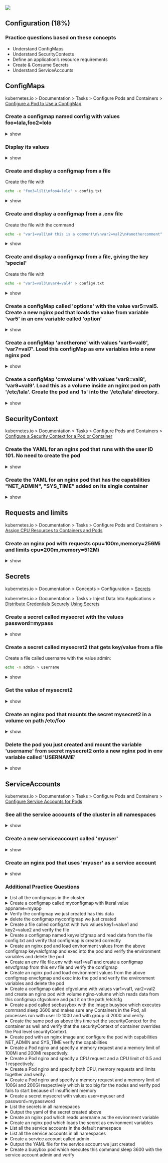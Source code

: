 ![](https://gaforgithub.azurewebsites.net/api?repo=CKAD-exercises/configuration&empty)
## Configuration (18%)
### Practice questions based on these concepts

* Understand ConfigMaps
* Understand SecurityContexts
* Define an application’s resource requirements
* Create & Consume Secrets
* Understand ServiceAccounts

## ConfigMaps

kubernetes.io > Documentation > Tasks > Configure Pods and Containers > [Configure a Pod to Use a ConfigMap](https://kubernetes.io/docs/tasks/configure-pod-container/configure-pod-configmap/)

### Create a configmap named config with values foo=lala,foo2=lolo

<details><summary>show</summary>
<p>

```bash
kubectl create configmap config --from-literal=foo=lala --from-literal=foo2=lolo
```

</p>
</details>

### Display its values

<details><summary>show</summary>
<p>

```bash
kubectl get cm config -o yaml
# or
kubectl describe cm config
```

</p>
</details>

### Create and display a configmap from a file

Create the file with

```bash
echo -e "foo3=lili\nfoo4=lele" > config.txt
```

<details><summary>show</summary>
<p>

```bash
kubectl create cm configmap2 --from-file=config.txt
kubectl get cm configmap2 -o yaml
```

</p>
</details>

### Create and display a configmap from a .env file

Create the file with the command

```bash
echo -e "var1=val1\n# this is a comment\n\nvar2=val2\n#anothercomment" > config.env
```

<details><summary>show</summary>
<p>

```bash
kubectl create cm configmap3 --from-env-file=config.env
kubectl get cm configmap3 -o yaml
```

</p>
</details>

### Create and display a configmap from a file, giving the key 'special'

Create the file with

```bash
echo -e "var3=val3\nvar4=val4" > config4.txt
```

<details><summary>show</summary>
<p>

```bash
kubectl create cm configmap4 --from-file=special=config4.txt
kubectl describe cm configmap4
kubectl get cm configmap4 -o yaml
```

</p>
</details>

### Create a configMap called 'options' with the value var5=val5. Create a new nginx pod that loads the value from variable 'var5' in an env variable called 'option'

<details><summary>show</summary>
<p>

```bash
kubectl create cm options --from-literal=var5=val5
kubectl run nginx --image=nginx --restart=Never --dry-run=client -o yaml > pod.yaml
vi pod.yaml
```

```YAML
apiVersion: v1
kind: Pod
metadata:
  creationTimestamp: null
  labels:
    run: nginx
  name: nginx
spec:
  containers:
  - image: nginx
    imagePullPolicy: IfNotPresent
    name: nginx
    resources: {}
    env:
    - name: option # name of the env variable
      valueFrom:
        configMapKeyRef:
          name: options # name of config map
          key: var5 # name of the entity in config map
  dnsPolicy: ClusterFirst
  restartPolicy: Never
status: {}
```

```bash
kubectl create -f pod.yaml
kubectl exec -it nginx -- env | grep option # will show 'option=val5'
```

</p>
</details>

### Create a configMap 'anotherone' with values 'var6=val6', 'var7=val7'. Load this configMap as env variables into a new nginx pod

<details><summary>show</summary>
<p>

```bash
kubectl create configmap anotherone --from-literal=var6=val6 --from-literal=var7=val7
kubectl run --restart=Never nginx --image=nginx -o yaml --dry-run=client > pod.yaml
vi pod.yaml
```

```YAML
apiVersion: v1
kind: Pod
metadata:
  creationTimestamp: null
  labels:
    run: nginx
  name: nginx
spec:
  containers:
  - image: nginx
    imagePullPolicy: IfNotPresent
    name: nginx
    resources: {}
    envFrom: # different than previous one, that was 'env'
    - configMapRef: # different from the previous one, was 'configMapKeyRef'
        name: anotherone # the name of the config map
  dnsPolicy: ClusterFirst
  restartPolicy: Never
status: {}
```

```bash
kubectl create -f pod.yaml
kubectl exec -it nginx -- env 
```

</p>
</details>

### Create a configMap 'cmvolume' with values 'var8=val8', 'var9=val9'. Load this as a volume inside an nginx pod on path '/etc/lala'. Create the pod and 'ls' into the '/etc/lala' directory.

<details><summary>show</summary>
<p>

```bash
kubectl create configmap cmvolume --from-literal=var8=val8 --from-literal=var9=val9
kubectl run nginx --image=nginx --restart=Never -o yaml --dry-run=client > pod.yaml
vi pod.yaml
```

```YAML
apiVersion: v1
kind: Pod
metadata:
  creationTimestamp: null
  labels:
    run: nginx
  name: nginx
spec:
  volumes: # add a volumes list
  - name: myvolume # just a name, you'll reference this in the pods
    configMap:
      name: cmvolume # name of your configmap
  containers:
  - image: nginx
    imagePullPolicy: IfNotPresent
    name: nginx
    resources: {}
    volumeMounts: # your volume mounts are listed here
    - name: myvolume # the name that you specified in pod.spec.volumes.name
      mountPath: /etc/lala # the path inside your container
  dnsPolicy: ClusterFirst
  restartPolicy: Never
status: {}
```

```bash
kubectl create -f pod.yaml
kubectl exec -it nginx -- /bin/sh
cd /etc/lala
ls # will show var8 var9
cat var8 # will show val8
```

</p>
</details>

## SecurityContext

kubernetes.io > Documentation > Tasks > Configure Pods and Containers > [Configure a Security Context for a Pod or Container](https://kubernetes.io/docs/tasks/configure-pod-container/security-context/)

### Create the YAML for an nginx pod that runs with the user ID 101. No need to create the pod

<details><summary>show</summary>
<p>

```bash
kubectl run nginx --image=nginx --restart=Never --dry-run=client -o yaml > pod.yaml
vi pod.yaml
```

```YAML
apiVersion: v1
kind: Pod
metadata:
  creationTimestamp: null
  labels:
    run: nginx
  name: nginx
spec:
  securityContext: # insert this line
    runAsUser: 101 # UID for the user
  containers:
  - image: nginx
    imagePullPolicy: IfNotPresent
    name: nginx
    resources: {}
  dnsPolicy: ClusterFirst
  restartPolicy: Never
status: {}
```

</p>
</details>


### Create the YAML for an nginx pod that has the capabilities "NET_ADMIN", "SYS_TIME" added on its single container

<details><summary>show</summary>
<p>

```bash
kubectl run nginx --image=nginx --restart=Never --dry-run=client -o yaml > pod.yaml
vi pod.yaml
```

```YAML
apiVersion: v1
kind: Pod
metadata:
  creationTimestamp: null
  labels:
    run: nginx
  name: nginx
spec:
  containers:
  - image: nginx
    imagePullPolicy: IfNotPresent
    name: nginx
    securityContext: # insert this line
      capabilities: # and this
        add: ["NET_ADMIN", "SYS_TIME"] # this as well
    resources: {}
  dnsPolicy: ClusterFirst
  restartPolicy: Never
status: {}
```

</p>
</details>

## Requests and limits

kubernetes.io > Documentation > Tasks > Configure Pods and Containers > [Assign CPU Resources to Containers and Pods](https://kubernetes.io/docs/tasks/configure-pod-container/assign-cpu-resource/)

### Create an nginx pod with requests cpu=100m,memory=256Mi and limits cpu=200m,memory=512Mi

<details><summary>show</summary>
<p>

```bash
kubectl run nginx --image=nginx --restart=Never --requests='cpu=100m,memory=256Mi' --limits='cpu=200m,memory=512Mi'
```

</p>
</details>

## Secrets

kubernetes.io > Documentation > Concepts > Configuration > [Secrets](https://kubernetes.io/docs/concepts/configuration/secret/)

kubernetes.io > Documentation > Tasks > Inject Data Into Applications > [Distribute Credentials Securely Using Secrets](https://kubernetes.io/docs/tasks/inject-data-application/distribute-credentials-secure/)

### Create a secret called mysecret with the values password=mypass

<details><summary>show</summary>
<p>

```bash
kubectl create secret generic mysecret --from-literal=password=mypass
```

</p>
</details>

### Create a secret called mysecret2 that gets key/value from a file

Create a file called username with the value admin:

```bash
echo -n admin > username
```

<details><summary>show</summary>
<p>

```bash
kubectl create secret generic mysecret2 --from-file=username
```

</p>
</details>

### Get the value of mysecret2

<details><summary>show</summary>
<p>

```bash
kubectl get secret mysecret2 -o yaml
echo YWRtaW4K | base64 -d # on MAC it is -D, which decodes the value and shows 'admin'
```

Alternative:

```bash
kubectl get secret mysecret2 -o jsonpath='{.data.username}{"\n"}' | base64 -d  # on MAC it is -D
```

</p>
</details>

### Create an nginx pod that mounts the secret mysecret2 in a volume on path /etc/foo

<details><summary>show</summary>
<p>

```bash
kubectl run nginx --image=nginx --restart=Never -o yaml --dry-run=client > pod.yaml
vi pod.yaml
```

```YAML
apiVersion: v1
kind: Pod
metadata:
  creationTimestamp: null
  labels:
    run: nginx
  name: nginx
spec:
  volumes: # specify the volumes
  - name: foo # this name will be used for reference inside the container
    secret: # we want a secret
      secretName: mysecret2 # name of the secret - this must already exist on pod creation
  containers:
  - image: nginx
    imagePullPolicy: IfNotPresent
    name: nginx
    resources: {}
    volumeMounts: # our volume mounts
    - name: foo # name on pod.spec.volumes
      mountPath: /etc/foo #our mount path
  dnsPolicy: ClusterFirst
  restartPolicy: Never
status: {}
```

```bash
kubectl create -f pod.yaml
kubectl exec -it nginx /bin/bash
ls /etc/foo  # shows username
cat /etc/foo/username # shows admin
```

</p>
</details>

### Delete the pod you just created and mount the variable 'username' from secret mysecret2 onto a new nginx pod in env variable called 'USERNAME'

<details><summary>show</summary>
<p>

```bash
kubectl delete po nginx
kubectl run nginx --image=nginx --restart=Never -o yaml --dry-run=client > pod.yaml
vi pod.yaml
```

```YAML
apiVersion: v1
kind: Pod
metadata:
  creationTimestamp: null
  labels:
    run: nginx
  name: nginx
spec:
  containers:
  - image: nginx
    imagePullPolicy: IfNotPresent
    name: nginx
    resources: {}
    env: # our env variables
    - name: USERNAME # asked name
      valueFrom:
        secretKeyRef: # secret reference
          name: mysecret2 # our secret's name
          key: username # the key of the data in the secret
  dnsPolicy: ClusterFirst
  restartPolicy: Never
status: {}
```

```bash
kubectl create -f pod.yaml
kubectl exec -it nginx -- env | grep USERNAME | cut -d '=' -f 2 # will show 'admin'
```

</p>
</details>

## ServiceAccounts

kubernetes.io > Documentation > Tasks > Configure Pods and Containers > [Configure Service Accounts for Pods](https://kubernetes.io/docs/tasks/configure-pod-container/configure-service-account/)

### See all the service accounts of the cluster in all namespaces

<details><summary>show</summary>
<p>

```bash
kubectl get sa --all-namespaces
```
Alternatively 

```bash
kubectl get sa -A
```

</p>
</details>

### Create a new serviceaccount called 'myuser'

<details><summary>show</summary>
<p>

```bash
kubectl create sa myuser
```

Alternatively:

```bash
# let's get a template easily
kubectl get sa default -o yaml > sa.yaml
vim sa.yaml
```

```YAML
apiVersion: v1
kind: ServiceAccount
metadata:
  name: myuser
```

```bash
kubectl create -f sa.yaml
```

</p>
</details>

### Create an nginx pod that uses 'myuser' as a service account

<details><summary>show</summary>
<p>

```bash
kubectl run nginx --image=nginx --restart=Never --serviceaccount=myuser -o yaml --dry-run=client > pod.yaml
kubectl apply -f pod.yaml
```

or you can add manually:

```bash
kubectl run nginx --image=nginx --restart=Never -o yaml --dry-run=client > pod.yaml
vi pod.yaml
```

```YAML
apiVersion: v1
kind: Pod
metadata:
  creationTimestamp: null
  labels:
    run: nginx
  name: nginx
spec:
  serviceAccountName: myuser # we use pod.spec.serviceAccountName
  containers:
  - image: nginx
    imagePullPolicy: IfNotPresent
    name: nginx
    resources: {}
  dnsPolicy: ClusterFirst
  restartPolicy: Never
status: {}
```

```bash
kubectl create -f pod.yaml
kubectl describe pod nginx # will see that a new secret called myuser-token-***** has been mounted
```


</p>
</details>

### Additional Practice Questions



<details><summary>List all the configmaps in the cluster</summary>
<p>
   
```
kubectl get cm
     or
kubectl get configmap
```
</p>
</details>


<details><summary>Create a configmap called myconfigmap with literal value appname=myapp</summary>
<p>
   
```
kubectl create cm myconfigmap --from-literal=appname=myapp
```
</p>
</details>


<details><summary>Verify the configmap we just created has this data</summary>
<p>
   
```
// you will see under data
kubectl get cm -o yaml
         or
kubectl describe cm
```
</p>
</details>


<details><summary>delete the configmap myconfigmap we just created</summary>
<p>
   
```
kubectl delete cm myconfigmap
```
</p>
</details>


<details><summary>Create a file called config.txt with two values key1=value1 and key2=value2 and verify the file</summary>
<p>
   
```
cat >> config.txt << EOF
key1=value1
key2=value2
EOF

cat config.txt
```
</p>
</details>


<details><summary>Create a configmap named keyvalcfgmap and read data from the file config.txt and verify that configmap is created correctly</summary>
<p>
   
```
kubectl create cm keyvalcfgmap --from-file=config.txt

kubectl get cm keyvalcfgmap -o yaml
```
</p>
</details>



<details><summary>Create an nginx pod and load environment values from the above configmap keyvalcfgmap and exec into the pod and verify the environment variables and delete the pod</summary>
<p>
   
```
// first run this command to save the pod yml
kubectl run nginx --image=nginx --restart=Never --dry-run -o yaml > nginx-pod.yml

// edit the yml to below file and create
apiVersion: v1
kind: Pod
metadata:
  creationTimestamp: null
  labels:
    run: nginx
  name: nginx
spec:
  containers:
  - image: nginx
    name: nginx
    resources: {}
    envFrom:
    - configMapRef:
        name: keyvalcfgmap
  dnsPolicy: ClusterFirst
  restartPolicy: Never
status: {}

kubectl create -f nginx-pod.yml

// verify
kubectl exec -it nginx -- env
kubectl delete po nginx
```
</p>
</details>


<details><summary>Create an env file file.env with var1=val1 and create a configmap envcfgmap from this env file and verify the configmap</summary>
<p>
   
```
echo var1=val1 > file.env
cat file.env

kubectl create cm envcfgmap --from-env-file=file.env
kubectl get cm envcfgmap -o yaml --export
```
</p>
</details>


<details><summary>Create an nginx pod and load environment values from the above configmap envcfgmap and exec into the pod and verify the environment variables and delete the pod</summary>
<p>
   
```
// first run this command to save the pod yml
kubectl run nginx --image=nginx --restart=Never --dry-run -o yaml > nginx-pod.yml

// edit the yml to below file and create
apiVersion: v1
kind: Pod
metadata:
  creationTimestamp: null
  labels:
    run: nginx
  name: nginx
spec:
  containers:
  - image: nginx
    name: nginx
    resources: {}
    env:
    - name: ENVIRONMENT
      valueFrom:
        configMapKeyRef:
          name: envcfgmap
          key: environment
  dnsPolicy: ClusterFirst
  restartPolicy: Never
status: {}

kubectl create -f nginx-pod.yml

// verify
kubectl exec -it nginx -- env
kubectl delete po nginx
```
</p>
</details>


<details><summary>Create a configmap called cfgvolume with values var1=val1, var2=val2 and create an nginx pod with volume nginx-volume which reads data from this configmap cfgvolume and put it on the path /etc/cfg</summary>
<p>
   
```
// first create a configmap cfgvolume
kubectl create cm cfgvolume --from-literal=var1=val1 --from-literal=var2=val2

// verify the configmap
kubectl describe cm cfgvolume

// create the config map 
apiVersion: v1
kind: Pod
metadata:
  creationTimestamp: null
  labels:
    run: nginx
  name: nginx
spec:
  volumes:
  - name: nginx-volume
    configMap:
      name: cfgvolume
  containers:
  - image: nginx
    name: nginx
    resources: {}
    volumeMounts:
    - name: nginx-volume
      mountPath: /etc/cfg
  dnsPolicy: ClusterFirst
  restartPolicy: Never
status: {}

kubectl create -f nginx-volume.yml

// exec into the pod
kubectl exec -it nginx -- /bin/sh

// check the path
cd /etc/cfg
ls
```
</p>
</details>


<details><summary>Create a pod called secbusybox with the image busybox which executes command sleep 3600 and makes sure any Containers in the Pod, all processes run with user ID 1000 and with group id 2000 and verify.</summary>
<p>
   
```
// create yml file with dry-run
kubectl run secbusybox --image=busybox --restart=Never --dry-run -o yaml -- /bin/sh -c "sleep 3600;" > busybox.yml

// edit the pod like below and create
apiVersion: v1
kind: Pod
metadata:
  creationTimestamp: null
  labels:
    run: secbusybox
  name: secbusybox
spec:
  securityContext: # add security context
    runAsUser: 1000
    runAsGroup: 2000
  containers:
  - args:
    - /bin/sh
    - -c
    - sleep 3600;
    image: busybox
    name: secbusybox
    resources: {}
  dnsPolicy: ClusterFirst
  restartPolicy: Never
status: {}

kubectl create -f busybox.yml

// verify
kubectl exec -it secbusybox -- sh
id // it will show the id and group
```
</p>
</details>


<details><summary>Create the same pod as above this time set the securityContext for the container as well and verify that the securityContext of container overrides the Pod level securityContext.</summary>
<p>
   
```
// create yml file with dry-run
kubectl run secbusybox --image=busybox --restart=Never --dry-run -o yaml -- /bin/sh -c "sleep 3600;" > busybox.yml

// edit the pod like below and create
apiVersion: v1
kind: Pod
metadata:
  creationTimestamp: null
  labels:
    run: secbusybox
  name: secbusybox
spec:
  securityContext:
    runAsUser: 1000
  containers:
  - args:
    - /bin/sh
    - -c
    - sleep 3600;
    image: busybox
    securityContext:
      runAsUser: 2000
    name: secbusybox
    resources: {}
  dnsPolicy: ClusterFirst
  restartPolicy: Never
status: {}

kubectl create -f busybox.yml

// verify
kubectl exec -it secbusybox -- sh
id // you can see container securityContext overides the Pod level
```
</p>
</details>


<details><summary>Create pod with an nginx image and configure the pod with capabilities NET_ADMIN and SYS_TIME verify the capabilities</summary>
<p>
   
```
// create the yaml file
kubectl run nginx --image=nginx --restart=Never --dry-run -o yaml > nginx.yml

// edit as below and create pod
apiVersion: v1
kind: Pod
metadata:
  creationTimestamp: null
  labels:
    run: nginx
  name: nginx
spec:
  containers:
  - image: nginx
    securityContext:
      capabilities:
        add: ["SYS_TIME", "NET_ADMIN"]
    name: nginx
    resources: {}
  dnsPolicy: ClusterFirst
  restartPolicy: Never
status: {}

kubectl create -f nginx.yml

// exec and verify
kubectl exec -it nginx -- sh
cd /proc/1
cat status

// you should see these values
CapPrm: 00000000aa0435fb
CapEff: 00000000aa0435fb
```
</p>
</details>


<details><summary>Create a Pod nginx and specify a memory request and a memory limit of 100Mi and 200Mi respectively.</summary>
<p>
   
```
// create a yml file
kubectl run nginx --image=nginx --restart=Never --dry-run -o yaml > nginx.yml

// add the resources section and create
apiVersion: v1
kind: Pod
metadata:
  creationTimestamp: null
  labels:
    run: nginx
  name: nginx
spec:
  containers:
  - image: nginx
    name: nginx
    resources: 
      requests:
        memory: "100Mi"
      limits:
        memory: "200Mi"
  dnsPolicy: ClusterFirst
  restartPolicy: Never
status: {}

kubectl create -f nginx.yml

// verify
kubectl top pod
```
</p>
</details>


<details><summary>Create a Pod nginx and specify a CPU request and a CPU limit of 0.5 and 1 respectively.</summary>
<p>
   
```
// create a yml file
kubectl run nginx --image=nginx --restart=Never --dry-run -o yaml > nginx.yml

// add the resources section and create
apiVersion: v1
kind: Pod
metadata:
  creationTimestamp: null
  labels:
    run: nginx
  name: nginx
spec:
  containers:
  - image: nginx
    name: nginx
    resources:
      requests:
        cpu: "0.5"
      limits:
        cpu: "1"
  dnsPolicy: ClusterFirst
  restartPolicy: Never
status: {}

kubectl create -f nginx.yml

// verify
kubectl top pod
```
</p>
</details>


<details><summary>Create a Pod nginx and specify both CPU, memory requests and limits together and verify.</summary>
<p>
   
```
// create a yml file
kubectl run nginx --image=nginx --restart=Never --dry-run -o yaml > nginx.yml

// add the resources section and create
apiVersion: v1
kind: Pod
metadata:
  creationTimestamp: null
  labels:
    run: nginx
  name: nginx
spec:
  containers:
  - image: nginx
    name: nginx
    resources:
      requests:
        memory: "100Mi"
        cpu: "0.5"
      limits:
        memory: "200Mi"
        cpu: "1"
  dnsPolicy: ClusterFirst
  restartPolicy: Never
status: {}

kubectl create -f nginx.yml

// verify
kubectl top pod
```
</p>
</details>


<details><summary>Create a Pod nginx and specify a memory request and a memory limit of 100Gi and 200Gi respectively which is too big for the nodes and verify pod fails to start because of insufficient memory</summary>
<p>
   
```
// create a yml file
kubectl run nginx --image=nginx --restart=Never --dry-run -o yaml > nginx.yml

// add the resources section and create
apiVersion: v1
kind: Pod
metadata:
  creationTimestamp: null
  labels:
    run: nginx
  name: nginx
spec:
  containers:
  - image: nginx
    name: nginx
    resources:
      requests:
        memory: "100Gi"
        cpu: "0.5"
      limits:
        memory: "200Gi"
        cpu: "1"
  dnsPolicy: ClusterFirst
  restartPolicy: Never
status: {}

kubectl create -f nginx.yml

// verify
kubectl describe po nginx // you can see pending state
```
</p>
</details>


<details><summary>Create a secret mysecret with values user=myuser and password=mypassword</summary>
<p>
   
```
kubectl create secret generic my-secret --from-literal=username=user --from-literal=password=mypassword
```
</p>
</details>


<details><summary>List the secrets in all namespaces</summary>
<p>
   
```
kubectl get secret --all-namespaces
```
</p>
</details>


<details><summary>Output the yaml of the secret created above</summary>
<p>
   
```
kubectl get secret my-secret -o yaml
```
</p>
</details>


<details><summary>Create an nginx pod which reads username as the environment variable</summary>
<p>
   
```
// create a yml file
kubectl run nginx --image=nginx --restart=Never --dry-run -o yaml > nginx.yml

// add env section below and create
apiVersion: v1
kind: Pod
metadata:
  creationTimestamp: null
  labels:
    run: nginx
  name: nginx
spec:
  containers:
  - image: nginx
    name: nginx
    env:
    - name: USER_NAME
      valueFrom:
        secretKeyRef:
          name: my-secret
          key: username
    resources: {}
  dnsPolicy: ClusterFirst
  restartPolicy: Never
status: {}

kubectl create -f nginx.yml

//verify
kubectl exec -it nginx -- env
```
</p>
</details>


<details><summary>Create an nginx pod which loads the secret as environment variables</summary>
<p>
   
```
// create a yml file
kubectl run nginx --image=nginx --restart=Never --dry-run -o yaml > nginx.yml

// add env section below and create
apiVersion: v1
kind: Pod
metadata:
  creationTimestamp: null
  labels:
    run: nginx
  name: nginx
spec:
  containers:
  - image: nginx
    name: nginx
    envFrom:
    - secretRef:
        name: my-secret
    resources: {}
  dnsPolicy: ClusterFirst
  restartPolicy: Never
status: {}

kubectl create -f nginx.yml

//verify
kubectl exec -it nginx -- env
```
</p>
</details>


<details><summary>List all the service accounts in the default namespace</summary>
<p>
   
```
kubectl get sa
```
</p>
</details>


<details><summary>List all the service accounts in all namespaces</summary>
<p>
   
```
kubectl get sa --all-namespaces
```
</p>
</details>


<details><summary>Create a service account called admin</summary>
<p>
   
```
kubectl create sa admin
```
</p>
</details>


<details><summary>Output the YAML file for the service account we just created</summary>
<p>
   
```
kubectl get sa admin -o yaml
```
</p>
</details>


<details><summary>Create a busybox pod which executes this command sleep 3600 with the service account admin and verify</summary>
<p>
   
```
kubectl run busybox --image=busybox --restart=Never --dry-run -o yaml -- /bin/sh -c "sleep 3600" > busybox.yml

kubectl create -f busybox.yml

apiVersion: v1
kind: Pod
metadata:
  creationTimestamp: null
  labels:
    run: busybox
  name: busybox
spec:
  serviceAccountName: admin
  containers:
  - args:
    - /bin/sh
    - -c
    - sleep 3600
    image: busybox
    name: busybox
    resources: {}
  dnsPolicy: ClusterFirst
  restartPolicy: Never
status: {}

// verify
kubectl describe po busybox
```
</p>
</details>



